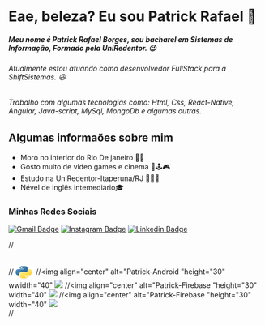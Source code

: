 # Eae, beleza? Eu sou Patrick Rafael 👋

##### Meu nome é Patrick Rafael Borges, sou bacharel em Sistemas de Informação, Formado pela UniRedentor. 😉 
###### Atualmente estou atuando como desenvolvedor FullStack para a ShiftSistemas. 😆
###### Trabalho com algumas tecnologias como: Html, Css, React-Native, Angular, Java-script, MySql, MongoDb e algumas outras.  
## Algumas informaões sobre mim
- Moro no interior do Rio De janeiro  💪🏽
- Gosto muito de video games e cinema 🎥🕹🎮
- Estudo na UniRedentor-Itaperuna/RJ 👨🏽‍🎓
- Nével de inglês intemediário🎓




  
### Minhas Redes Sociais 
[![Gmail Badge](https://img.shields.io/badge/-patrickrafael05@gmail.com-EA4335?style=flat-square&logo=Gmail&logoColor=white&link=mailto:patrickrafael05@gmail.com)](mailto:patrickrafael05@gmail.com)
[![Instagram Badge](https://img.shields.io/badge/-@patrickrafaelborges-A53799?style=flat-square&labelColor=A53799&logo=instagram&logoColor=white&link=https://www.instagram.com/patrickrafaelborges/)](https://www.instagram.com/patrickrafaelborges/)
[![Linkedin Badge](https://img.shields.io/badge/-Patrick%20Rafael-0275B4?style=flat-square&logo=Linkedin&logoColor=white&link=https://www.linkedin.com/in/patrick-rafael-a8a3661a8/)](https://www.linkedin.com/in/patrick-rafael-a8a3661a8/) 
<!--
**Patrick-Rafael/Patrick-Rafael** is a ✨ _special_ ✨ repository because its `README.md` (this file) appears on your GitHub profile.

Here are some ideas to get you started:

- 🔭 I’m currently working on ...
- 🌱 I’m currently learning ...
- 👯 I’m looking to collaborate on ...
- 🤔 I’m looking for help with ...
- 💬 Ask me about ...
- 📫 How to reach me: ...
- 😄 Pronouns: ...
- ⚡ Fun fact: ...
-->



// <div style="display: inline_block"><br>
    //<img align="center" alt="Patrick-Python" height="30" width="40" src="https://raw.githubusercontent.com/devicons/devicon/master/icons/python/python-original.svg">
    //<img align="center" alt="Patrick-Android "height="30" wwidth="40" <img src="https://cdn.jsdelivr.net/gh/devicons/devicon/icons/android/android-plain-wordmark.svg"/>
    //<img align="center" alt="Patrick-Firebase "height="30" width="40" <img src="https://cdn.jsdelivr.net/gh/devicons/devicon/icons/firebase/firebase-plain-wordmark.svg"/>
    //<img align="center" alt="Patrick-Firebase "height="30" width="40" <img src="https://avatars.githubusercontent.com/u/878437?v=4"/>  
  //</div>
  
  
